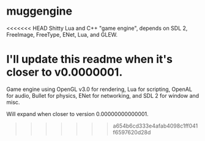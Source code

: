 muggengine
==========

<<<<<<< HEAD
Shitty Lua and C++ "game engine", depends on SDL 2, FreeImage, FreeType, ENet, Lua, and GLEW. 

I'll update this readme when it's closer to  v0.0000001.
=======
Game engine using OpenGL v3.0 for rendering, Lua for scripting, OpenAL for audio,
Bullet for physics, ENet for networking, and SDL 2 for window and misc.

Will expand when closer to version 0.00000000000001.
>>>>>>> a654b6cd333e4afab4098c1ff041f6597620d28d
